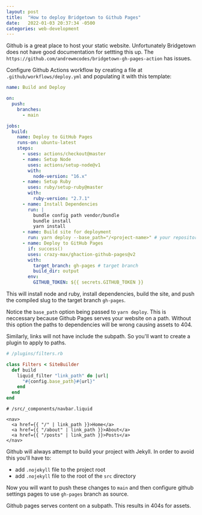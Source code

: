 ```yaml
---
layout: post
title:  "How to deploy Bridgetown to Github Pages"
date:   2022-01-03 20:37:34 -0500
categories: web-development
---
```


Github is a great place to host your static website. Unfortunately Bridgetown does not have good documentation for settting this up. The `https://github.com/andrewmcodes/bridgetown-gh-pages-action` has issues.

Configure Github Actions workflow by creating a file at `.github/workflows/deploy.yml` and populating it with this template:

```yml
name: Build and Deploy

on:
  push:
    branches:
      - main

jobs:
  build:
    name: Deploy to GitHub Pages
    runs-on: ubuntu-latest
    steps:
      - uses: actions/checkout@master
      - name: Setup Node
        uses: actions/setup-node@v1
        with:
          node-version: "16.x"
      - name: Setup Ruby
        uses: ruby/setup-ruby@master
        with:
          ruby-version: "2.7.1"
      - name: Install Dependencies
        run: |
          bundle config path vendor/bundle
          bundle install
          yarn install
      - name: Build site for deployment
        run: yarn deploy --base_path="/<project-name>" # your repository name
      - name: Deploy to GitHub Pages
        if: success()
        uses: crazy-max/ghaction-github-pages@v2
        with:
          target_branch: gh-pages # target branch
          build_dir: output
        env:
          GITHUB_TOKEN: ${{ secrets.GITHUB_TOKEN }}
```

This will install node and ruby, install dependencies, build the site, and push the compiled slug to the target branch `gh-pages`.

Notice the `base_path` option being passed to `yarn deploy`. This is neccessary because Github Pages serves your website on a path. Without this option the paths to dependencies will be wrong causing assets to 404.

Similarly, links will not have include the subpath. So you'll want to create a plugin to apply to paths.

```ruby
# /plugins/filters.rb

class Filters < SiteBuilder
  def build
    liquid_filter "link_path" do |url|
      "#{config.base_path}#{url}"
    end
  end
end
```

```liquid
# /src/_components/navbar.liquid

<nav>
  <a href={{ "/" | link_path }}>Home</a>
  <a href={{ "/about" | link_path }}>About</a>
  <a href={{ "/posts" | link_path }}>Posts</a>
</nav>
```

Github will always attempt to build your project with Jekyll. In order to avoid this you'll have to:
* add `.nojekyll` file to the project root
* add `.nojekyll` file to the root of the `src` directory

Now you will want to push these changes to `main` and then configure github settings pages to use `gh-pages` branch as source.

Github pages serves content on a subpath. This results in 404s for assets.
